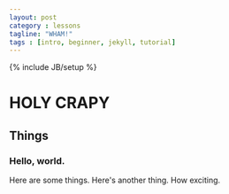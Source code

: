 ```yaml
---
layout: post
category : lessons
tagline: "WHAM!"
tags : [intro, beginner, jekyll, tutorial]
---
```

{% include JB/setup %}

# HOLY CRAPY

## Things

### Hello, world.

Here are some things.
Here's another thing.
How exciting.
